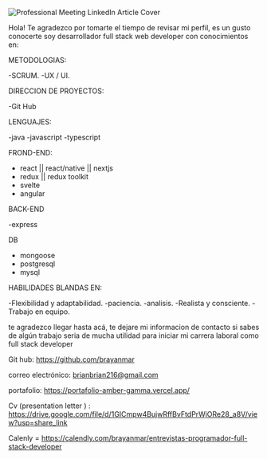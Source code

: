 
![Professional Meeting LinkedIn Article Cover](https://user-images.githubusercontent.com/101063730/216219278-8b0857f6-9649-44b7-9b46-7f332521058e.png)

Hola! 
Te agradezco por tomarte el tiempo de revisar mi perfil, es un gusto conocerte soy desarrollador full stack web developer con conocimientos en:

METODOLOGIAS:

-SCRUM.
-UX / UI.

DIRECCION DE PROYECTOS:

-Git Hub

LENGUAJES:

-java
-javascript
-typescript

FROND-END:

- react || react/native || nextjs
- redux || redux toolkit
- svelte
- angular

BACK-END

-express

DB

- mongoose
- postgresql
- mysql

 HABILIDADES BLANDAS EN:

-Flexibilidad y adaptabilidad.
-paciencia.
-analisis.
-Realista y consciente.
-Trabajo en equipo.


te agradezco llegar hasta acá, te dejare mi informacion de contacto si sabes de algún trabajo seria de mucha utilidad para iniciar mi carrera laboral como full stack developer

Git hub: https://github.com/brayanmar

correo electrónico: brianbrian216@gmail.com

portafolio: https://portafolio-amber-gamma.vercel.app/

Cv (presentation letter ) : https://drive.google.com/file/d/1GICmpw4BujwRffBvFtdPrWjORe28_a8V/view?usp=share_link

Calenly = https://calendly.com/brayanmar/entrevistas-programador-full-stack-developer
